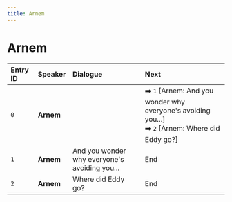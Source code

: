 ```yaml
---
title: Arnem
---
```


# Arnem


| Entry ID | Speaker | Dialogue | Next |
| :------- | :------ | :------- | :------------ |
| `0` | **Arnem** |  | ➡️ `1` \[Arnem: And you wonder why everyone's avoiding you\.\.\.\]<br>➡️ `2` \[Arnem: Where did Eddy go?\] |
| `1` | **Arnem** | And you wonder why everyone's avoiding you\.\.\. | End |
| `2` | **Arnem** | Where did Eddy go? | End |
